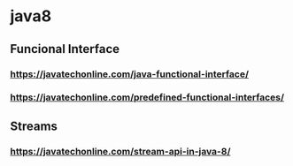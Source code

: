 # java8

## Funcional Interface
### https://javatechonline.com/java-functional-interface/
### https://javatechonline.com/predefined-functional-interfaces/

## Streams
### https://javatechonline.com/stream-api-in-java-8/